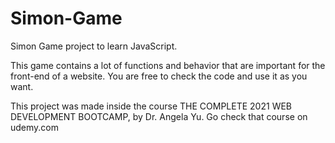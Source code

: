 # Simon-Game

Simon Game project to learn JavaScript.

This game contains a lot of functions and behavior that are important for the front-end of a website. 
You are free to check the code and use it as you want.

This project was made inside the course THE COMPLETE 2021 WEB DEVELOPMENT BOOTCAMP, by Dr. Angela Yu. Go check that course on udemy.com 
